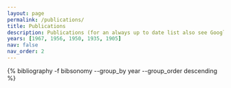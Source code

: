 ```yaml
---
layout: page
permalink: /publications/
title: Publications
description: Publications (for an always up to date list also see Google [Scholar](https://scholar.google.com/citations?user=n99pDOAAAAAJ&hl=en)).
years: [1967, 1956, 1950, 1935, 1905]
nav: false
nav_order: 2
---
```

<!-- _pages/publications.md -->
<div class="publications">

{% bibliography -f bibsonomy --group_by year --group_order descending %}


</div>
